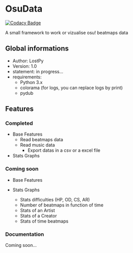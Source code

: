 # OsuData
[![Codacy Badge](https://app.codacy.com/project/badge/Grade/67d55f7a489844a38059e2061977ba8b)](https://www.codacy.com/gh/LostPy/OsuData/dashboard?utm_source=github.com&amp;utm_medium=referral&amp;utm_content=LostPy/OsuData&amp;utm_campaign=Badge_Grade)

A small framework to work or vizualise osu! beatmaps data

## Global informations
* Author: LostPy
* Version: 1.0
* statement: in progress...
* requirements:
	- Python 3.x
	- colorama (for logs, you can replace logs by print)
  - pydub

## Features
### Completed
* Base Features
	- Read beatmaps data
  - Read music data
	- Export datas in a csv or a excel file
* Stats Graphs

### Coming soon
* Base Features

* Stats Graphs
	- Stats difficulties (HP, OD, CS, AR)
	- Number of beatmaps in function of time
	- Stats of an Artist
	- Stats of a Creator
	- Stats of time beatmaps

### Documentation
Coming soon...
